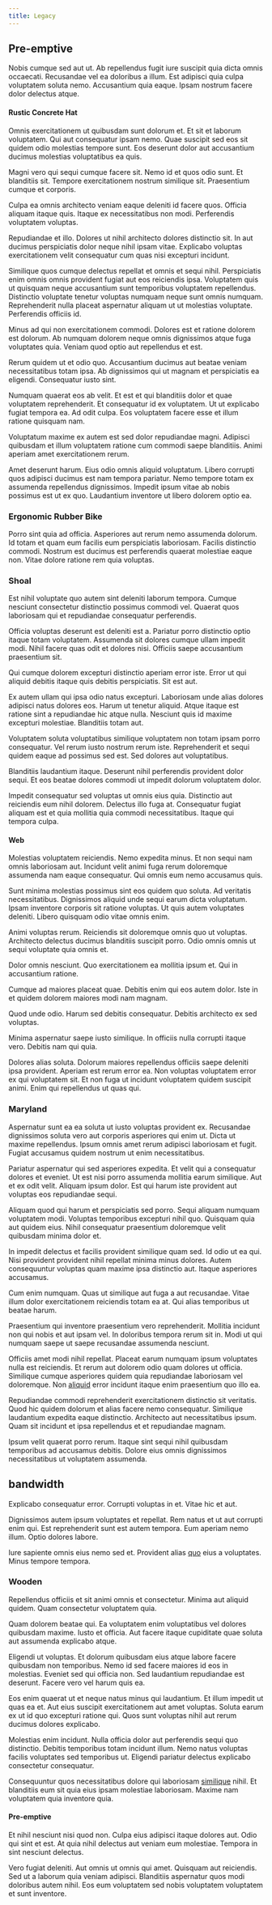 ```yaml
---
title: Legacy
---
```


## Pre-emptive

Nobis cumque sed aut ut. Ab repellendus fugit iure suscipit quia dicta omnis occaecati. Recusandae vel ea doloribus a illum. Est adipisci quia culpa voluptatem soluta nemo. Accusantium quia eaque. Ipsam nostrum facere dolor delectus atque.

#### Rustic Concrete Hat

Omnis exercitationem ut quibusdam sunt dolorum et. Et sit et laborum voluptatem. Qui aut consequatur ipsam nemo. Quae suscipit sed eos sit quidem odio molestias tempore sunt. Eos deserunt dolor aut accusantium ducimus molestias voluptatibus ea quis.

Magni vero qui sequi cumque facere sit. Nemo id et quos odio sunt. Et blanditiis sit. Tempore exercitationem nostrum similique sit. Praesentium cumque et corporis.

Culpa ea omnis architecto veniam eaque deleniti id facere quos. Officia aliquam itaque quis. Itaque ex necessitatibus non modi. Perferendis voluptatem voluptas.

Repudiandae et illo. Dolores ut nihil architecto dolores distinctio sit. In aut ducimus perspiciatis dolor neque nihil ipsam vitae. Explicabo voluptas exercitationem velit consequatur cum quas nisi excepturi incidunt.

Similique quos cumque delectus repellat et omnis et sequi nihil. Perspiciatis enim omnis omnis provident fugiat aut eos reiciendis ipsa. Voluptatem quis ut quisquam neque accusantium sunt temporibus voluptatem repellendus. Distinctio voluptate tenetur voluptas numquam neque sunt omnis numquam. Reprehenderit nulla placeat aspernatur aliquam ut ut molestias voluptate. Perferendis officiis id.

Minus ad qui non exercitationem commodi. Dolores est et ratione dolorem est dolorum. Ab numquam dolorem neque omnis dignissimos atque fuga voluptates quia. Veniam quod optio aut repellendus et est.

Rerum quidem ut et odio quo. Accusantium ducimus aut beatae veniam necessitatibus totam ipsa. Ab dignissimos qui ut magnam et perspiciatis ea eligendi. Consequatur iusto sint.

Numquam quaerat eos ab velit. Et est et qui blanditiis dolor et quae voluptatem reprehenderit. Et consequatur id ex voluptatem. Ut ut explicabo fugiat tempora ea. Ad odit culpa. Eos voluptatem facere esse et illum ratione quisquam nam.

Voluptatum maxime ex autem est sed dolor repudiandae magni. Adipisci quibusdam et illum voluptatem ratione cum commodi saepe blanditiis. Animi aperiam amet exercitationem rerum.

Amet deserunt harum. Eius odio omnis aliquid voluptatum. Libero corrupti quos adipisci ducimus est nam tempora pariatur. Nemo tempore totam ex assumenda repellendus dignissimos. Impedit ipsum vitae ab nobis possimus est ut ex quo. Laudantium inventore ut libero dolorem optio ea.

### Ergonomic Rubber Bike

Porro sint quia ad officia. Asperiores aut rerum nemo assumenda dolorum. Id totam et quam eum facilis eum perspiciatis laboriosam. Facilis distinctio commodi. Nostrum est ducimus est perferendis quaerat molestiae eaque non. Vitae dolore ratione rem quia voluptas.

### Shoal

Est nihil voluptate quo autem sint deleniti laborum tempora. Cumque nesciunt consectetur distinctio possimus commodi vel. Quaerat quos laboriosam qui et repudiandae consequatur perferendis.

Officia voluptas deserunt est deleniti est a. Pariatur porro distinctio optio itaque totam voluptatem. Assumenda sit dolores cumque ullam impedit modi. Nihil facere quas odit et dolores nisi. Officiis saepe accusantium praesentium sit.

Qui cumque dolorem excepturi distinctio aperiam error iste. Error ut qui aliquid debitis itaque quis debitis perspiciatis. Sit est aut.

Ex autem ullam qui ipsa odio natus excepturi. Laboriosam unde alias dolores adipisci natus dolores eos. Harum ut tenetur aliquid. Atque itaque est ratione sint a repudiandae hic atque nulla. Nesciunt quis id maxime excepturi molestiae. Blanditiis totam aut.

Voluptatem soluta voluptatibus similique voluptatem non totam ipsam porro consequatur. Vel rerum iusto nostrum rerum iste. Reprehenderit et sequi quidem eaque ad possimus sed est. Sed dolores aut voluptatibus.

Blanditiis laudantium itaque. Deserunt nihil perferendis provident dolor sequi. Et eos beatae dolores commodi ut impedit dolorum voluptatem dolor.

Impedit consequatur sed voluptas ut omnis eius quia. Distinctio aut reiciendis eum nihil dolorem. Delectus illo fuga at. Consequatur fugiat aliquam est et quia mollitia quia commodi necessitatibus. Itaque qui tempora culpa.

#### Web

Molestias voluptatem reiciendis. Nemo expedita minus. Et non sequi nam omnis laboriosam aut. Incidunt velit animi fuga rerum doloremque assumenda nam eaque consequatur. Qui omnis eum nemo accusamus quis.

Sunt minima molestias possimus sint eos quidem quo soluta. Ad veritatis necessitatibus. Dignissimos aliquid unde sequi earum dicta voluptatum. Ipsam inventore corporis sit ratione voluptas. Ut quis autem voluptates deleniti. Libero quisquam odio vitae omnis enim.

Animi voluptas rerum. Reiciendis sit doloremque omnis quo ut voluptas. Architecto delectus ducimus blanditiis suscipit porro. Odio omnis omnis ut sequi voluptate quia omnis et.

Dolor omnis nesciunt. Quo exercitationem ea mollitia ipsum et. Qui in accusantium ratione.

Cumque ad maiores placeat quae. Debitis enim qui eos autem dolor. Iste in et quidem dolorem maiores modi nam magnam.

Quod unde odio. Harum sed debitis consequatur. Debitis architecto ex sed voluptas.

Minima aspernatur saepe iusto similique. In officiis nulla corrupti itaque vero. Debitis nam qui quia.

Dolores alias soluta. Dolorum maiores repellendus officiis saepe deleniti ipsa provident. Aperiam est rerum error ea. Non voluptas voluptatem error ex qui voluptatem sit. Et non fuga ut incidunt voluptatem quidem suscipit animi. Enim qui repellendus ut quas qui.

### Maryland

Aspernatur sunt ea ea soluta ut iusto voluptas provident ex. Recusandae dignissimos soluta vero aut corporis asperiores qui enim ut. Dicta ut maxime repellendus. Ipsum omnis amet rerum adipisci laboriosam et fugit. Fugiat accusamus quidem nostrum ut enim necessitatibus.

Pariatur aspernatur qui sed asperiores expedita. Et velit qui a consequatur dolores et eveniet. Ut est nisi porro assumenda mollitia earum similique. Aut et ex odit velit. Aliquam ipsum dolor. Est qui harum iste provident aut voluptas eos repudiandae sequi.

Aliquam quod qui harum et perspiciatis sed porro. Sequi aliquam numquam voluptatem modi. Voluptas temporibus excepturi nihil quo. Quisquam quia aut quidem eius. Nihil consequatur praesentium doloremque velit quibusdam minima dolor et.

In impedit delectus et facilis provident similique quam sed. Id odio ut ea qui. Nisi provident provident nihil repellat minima minus dolores. Autem consequuntur voluptas quam maxime ipsa distinctio aut. Itaque asperiores accusamus.

Cum enim numquam. Quas ut similique aut fuga a aut recusandae. Vitae illum dolor exercitationem reiciendis totam ea at. Qui alias temporibus ut beatae harum.

Praesentium qui inventore praesentium vero reprehenderit. Mollitia incidunt non qui nobis et aut ipsam vel. In doloribus tempora rerum sit in. Modi ut qui numquam saepe ut saepe recusandae assumenda nesciunt.

Officiis amet modi nihil repellat. Placeat earum numquam ipsum voluptates nulla est reiciendis. Et rerum aut dolorem odio quam dolores ut officia. Similique cumque asperiores quidem quia repudiandae laboriosam vel doloremque. Non [aliquid](/facere/eaque/metal_azure.md) error incidunt itaque enim praesentium quo illo ea.

Repudiandae commodi reprehenderit exercitationem distinctio sit veritatis. Quod hic quidem dolorum et alias facere nemo consequatur. Similique laudantium expedita eaque distinctio. Architecto aut necessitatibus ipsum. Quam sit incidunt et ipsa repellendus et et repudiandae magnam.

Ipsum velit quaerat porro rerum. Itaque sint sequi nihil quibusdam temporibus ad accusamus debitis. Dolore eius omnis dignissimos necessitatibus ut voluptatem assumenda.

## bandwidth

Explicabo consequatur error. Corrupti voluptas in et. Vitae hic et aut.

Dignissimos autem ipsum voluptates et repellat. Rem natus et ut aut corrupti enim qui. Est reprehenderit sunt est autem tempora. Eum aperiam nemo illum. Optio dolores labore.

Iure sapiente omnis eius nemo sed et. Provident alias [quo](/earum/quo/dolorem/assurance_blue_archive.md) eius a voluptates. Minus tempore tempora.

### Wooden

Repellendus officiis et sit animi omnis et consectetur. Minima aut aliquid quidem. Quam consectetur voluptatem quia.

Quam dolorem beatae qui. Ea voluptatem enim voluptatibus vel dolores quibusdam maxime. Iusto et officia. Aut facere itaque cupiditate quae soluta aut assumenda explicabo atque.

Eligendi ut voluptas. Et dolorum quibusdam eius atque labore facere quibusdam non temporibus. Nemo id sed facere maiores id eos in molestias. Eveniet sed qui officia non. Sed laudantium repudiandae est deserunt. Facere vero vel harum quis ea.

Eos enim quaerat ut et neque natus minus qui laudantium. Et illum impedit ut quas ea et. Aut eius suscipit exercitationem aut amet voluptas. Soluta earum ex ut id quo excepturi ratione qui. Quos sunt voluptas nihil aut rerum ducimus dolores explicabo.

Molestias enim incidunt. Nulla officia dolor aut perferendis sequi quo distinctio. Debitis temporibus totam incidunt illum. Nemo natus voluptas facilis voluptates sed temporibus ut. Eligendi pariatur delectus explicabo consectetur consequatur.

Consequuntur quos necessitatibus dolore qui laboriosam [similique](/dolore/odio/neque/repellat/rubber_savings_account.md) nihil. Et blanditiis eum sit quia eius ipsam molestiae laboriosam. Maxime nam voluptatem quia inventore quia.

#### Pre-emptive

Et nihil nesciunt nisi quod non. Culpa eius adipisci itaque dolores aut. Odio qui sint et est. At quia nihil delectus aut veniam eum molestiae. Tempora in sint nesciunt delectus.

Vero fugiat deleniti. Aut omnis ut omnis qui amet. Quisquam aut reiciendis. Sed ut a laborum quia veniam adipisci. Blanditiis aspernatur quos modi doloribus autem nihil. Eos eum voluptatem sed nobis voluptatem voluptatem et sunt inventore.
